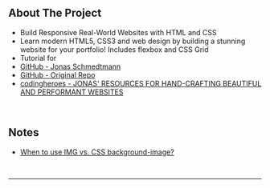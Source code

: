 ## About The Project

- Build Responsive Real-World Websites with HTML and CSS
- Learn modern HTML5, CSS3 and web design by building a stunning website for your portfolio! Includes flexbox and CSS Grid
- Tutorial for
- [GitHub - Jonas Schmedtmann](https://github.com/jonasschmedtmann)
- [GitHub - Original Repo](https://github.com/jonasschmedtmann/html-css-course)
- [codingheroes - JONAS' RESOURCES FOR HAND-CRAFTING BEAUTIFUL AND PERFORMANT WEBSITES](https://codingheroes.io/resources/)

&nbsp;

## Notes

- [When to use IMG vs. CSS background-image?](https://stackoverflow.com/questions/492809/when-to-use-img-vs-css-background-image)

&nbsp;

---

&nbsp;
